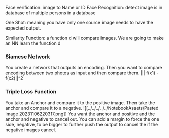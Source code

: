 Face verification: image to Name or ID
Face Recognition: detect image is in database of multiple persons in a database

One Shot: meaning you have only one source image needs to have the expected output.

Similarity Function: a function d will compare images. We are going to make an NN learn the function d

### Siamese Network
You create a network that outputs an encoding. Then you want to compare encoding between two photos as input and then compare them. ||| f(x1) - f(x2)||^2 

### Triple Loss Function
You take an Anchor and compare it to the positive image. Then take the anchor and compare it to a negative. 
![[../../../../../NotebookAssets/Pasted image 20231106220317.png]]
You want the anchor and positive and the anchor and negative to cancel out. You can add a margin to force the one side, negative, to be bigger to further push the output to cancel the if the negative images cancel.

